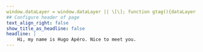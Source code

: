 ```yaml
---
window.dataLayer = window.dataLayer || \[\]; function gtag(){dataLayer.push(arguments);} gtag('js', new Date()); gtag('config', 'G-GFVEPS4E28');
## Configure header of page
text_align_right: false
show_title_as_headline: false
headline: |
    Hi, my name is Hugo Apéro. Nice to meet you.
---
```

